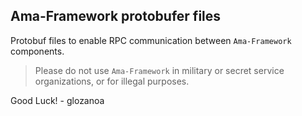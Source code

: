 ## Ama-Framework protobufer files

Protobuf files to enable RPC communication between `Ama-Framework` components.

>    Please do not use `Ama-Framework` in military or secret service organizations,
>                     or for illegal purposes.

Good Luck! - glozanoa
